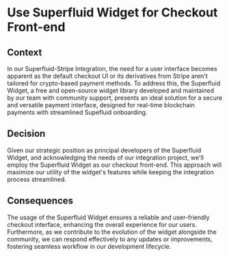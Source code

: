 # Use Superfluid Widget for Checkout Front-end

## Context

In our Superfluid-Stripe Integration, the need for a user interface becomes apparent as the default checkout UI or its derivatives from Stripe aren't tailored for crypto-based payment methods. To address this, the Superfluid Widget, a free and open-source widget library developed and maintained by our team with community support, presents an ideal solution for a secure and versatile payment interface, designed for real-time blockchain payments with streamlined Supefluid onboarding.

## Decision

Given our strategic position as principal developers of the Superfluid Widget, and acknowledging the needs of our integration project, we'll employ the Superfluid Widget as our checkout front-end. This approach will maximize our utility of the widget's features while keeping the integration process streamlined.

## Consequences

The usage of the Superfluid Widget ensures a reliable and user-friendly checkout interface, enhancing the overall experience for our users. Furthermore, as we contribute to the evolution of the widget alongside the community, we can respond effectively to any updates or improvements, fostering seamless workflow in our development lifecycle.